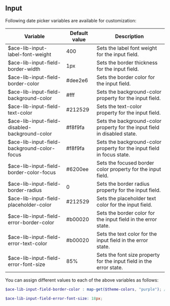 ## Input
Following date picker variables are available for customization:

| Variable                                       | Default value | Description                                                    |
| -----------------------------------------------|---------------|----------------------------------------------------------------|
| $ace-lib-input-label-font-weight               | 400           | Sets the label font weight for the input field.                     |
| $ace-lib-input-field-border-width              | 1px           | Sets the border thickness for the input field.                     |
| $ace-lib-input-field-border-color              | #dee2e6       | Sets the border color for the input field.                         |
| $ace-lib-input-field-background-color          | #fff          | Sets the background-color property for the input field.        |
| $ace-lib-input-field-text-color                | #212529       | Sets the text-color property for the input field.        |
| $ace-lib-input-field-disabled-background-color | #f8f9fa       | Sets the background-color property for the input field in disabled state.        |
| $ace-lib-input-field-background-color-focus    | #f8f9fa       | Sets the background-color property for the input field in focus state.        |
| $ace-lib-input-field-border-color-focus        | #6200ee       | Sets the focused border color property for the input field.    |
| $ace-lib-input-field-border-radius             | 0             | Sets the border radius property for the input field.           |
| $ace-lib-input-field-placeholder-color         | #212529       | Sets the placeholder text color for the input field.           |
| $ace-lib-input-field-error-border-color        | #b00020       | Sets the border color for the input field in the error state.      |
| $ace-lib-input-field-error-text-color          | #b00020       | Sets the text color for the input field in the error state.        |
| $ace-lib-input-field-error-font-size           | 85%           | Sets the font size property for the input field in the error state.|

You can assign different values to each of the above variables as follows:
```scss
$ace-lib-input-field-border-color : map-get($theme-colors, "purple"); // This map color must be present in the $theme-colors map.

$ace-lib-input-field-error-font-size: 18px;
```

